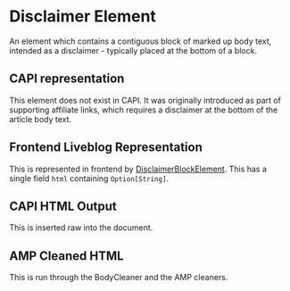 # Disclaimer Element

An element which contains a contiguous block of marked up body text, intended as
a disclaimer - typically placed at the bottom of a block.

## CAPI representation

This element does not exist in CAPI. It was originally introduced as part of
supporting affiliate links, which requires a disclaimer at the bottom of the
article body text.

## Frontend Liveblog Representation

This is represented in frontend by [DisclaimerBlockElement](https://github.com/guardian/frontend/blob/c796e4094bd66b5818458898602685a312dc68de/common/app/model/dotcomrendering/pageElements/PageElement.scala#L40). This has a single field `html` containing `Option[String]`.

## CAPI HTML Output

This is inserted raw into the document.

## AMP Cleaned HTML

This is run through the BodyCleaner and the AMP cleaners.
